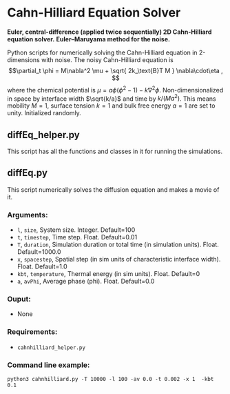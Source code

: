 # Cahn-Hilliard Equation Solver
**Euler, central-difference (applied twice sequentially) 2D Cahn-Hilliard equation solver.**
**Euler–Maruyama method for the noise.**

Python scripts for numerically solving the Cahn-Hilliard equation in 2-dimensions with noise. 
The noisy Cahn-Hilliard equation is
$$\partial_t \phi = M\nabla^2 \mu + \sqrt{ 2k_\text{B}T M } \nabla\cdot\eta , $$
where the chemical potential is $\mu = a\phi(\phi^2-1) - k\nabla^2\phi$. 
Non-dimensionalized in space by interface width $\sqrt{k/a}$ and time by $k/(M a^2)$. 
This means mobility $M=1$, surface tension $k=1$ and bulk free energy $a=1$ are set to unity. 
Initialized randomly. 

## diffEq_helper.py
This script has all the functions and classes in it for running the simulations. 

## diffEq.py
This script numerically solves the diffusion equation and makes a movie of it. 
### Arguments:
- `l`, `size`, System size. Integer. Default=100
- `t`, `timestep`, Time step. Float. Default=0.01
- `T`, `duration`, Simulation duration or total time (in simulation units). Float. Default=1000.0
- `x`, `spacestep`, Spatial step (in sim units of characteristic interface width). Float. Default=1.0
- `kbt`, `temperature`, Thermal energy (in sim units). Float. Default=0
- `a`, `avPhi`, Average phase (phi). Float. Default=0.0

### Ouput:
- None
### Requirements:
- `cahnhilliard_helper.py`
### Command line example:
```
python3 cahnhilliard.py -T 10000 -l 100 -av 0.0 -t 0.002 -x 1  -kbt 0.1
```
